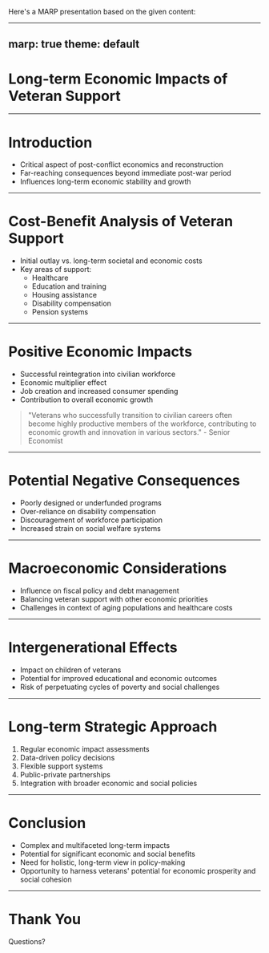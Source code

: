 Here's a MARP presentation based on the given content:

---
marp: true
theme: default
---

# Long-term Economic Impacts of Veteran Support

---

# Introduction

- Critical aspect of post-conflict economics and reconstruction
- Far-reaching consequences beyond immediate post-war period
- Influences long-term economic stability and growth

---

# Cost-Benefit Analysis of Veteran Support

- Initial outlay vs. long-term societal and economic costs
- Key areas of support:
  - Healthcare
  - Education and training
  - Housing assistance
  - Disability compensation
  - Pension systems

---

# Positive Economic Impacts

- Successful reintegration into civilian workforce
- Economic multiplier effect
- Job creation and increased consumer spending
- Contribution to overall economic growth

> "Veterans who successfully transition to civilian careers often become highly productive members of the workforce, contributing to economic growth and innovation in various sectors." - Senior Economist

---

# Potential Negative Consequences

- Poorly designed or underfunded programs
- Over-reliance on disability compensation
- Discouragement of workforce participation
- Increased strain on social welfare systems

---

# Macroeconomic Considerations

- Influence on fiscal policy and debt management
- Balancing veteran support with other economic priorities
- Challenges in context of aging populations and healthcare costs

---

# Intergenerational Effects

- Impact on children of veterans
- Potential for improved educational and economic outcomes
- Risk of perpetuating cycles of poverty and social challenges

---

# Long-term Strategic Approach

1. Regular economic impact assessments
2. Data-driven policy decisions
3. Flexible support systems
4. Public-private partnerships
5. Integration with broader economic and social policies

---

# Conclusion

- Complex and multifaceted long-term impacts
- Potential for significant economic and social benefits
- Need for holistic, long-term view in policy-making
- Opportunity to harness veterans' potential for economic prosperity and social cohesion

---

# Thank You

Questions?